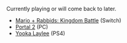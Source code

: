 Currently playing or will come back to later.

- [Mario + Rabbids: Kingdom Battle](http://www.metacritic.com/game/switch/mario-+-rabbids-kingdom-battle) (Switch)
- [Portal 2](http://www.metacritic.com/game/pc/portal-2) (PC)
- [Yooka Laylee](http://www.metacritic.com/game/playstation-4/yooka-laylee) (PS4)
